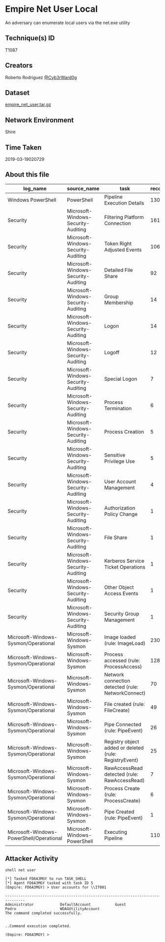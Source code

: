 # Empire Net User Local

An adversary can enumerate local users via the net.exe utility

## Technique(s) ID

T1087

## Creators

Roberto Rodriguez [@Cyb3rWard0g](https://twitter.com/Cyb3rWard0g)

## Dataset

[empire_net_user.tar.gz](./empire_net_user.tar.gz)

## Network Environment

Shire

## Time Taken

2019-03-19020729

## About this file

| log_name                                 | source_name                         | task                                                   |   record_number |
|------------------------------------------|-------------------------------------|--------------------------------------------------------|-----------------|
| Windows PowerShell                       | PowerShell                          | Pipeline Execution Details                             |             130 |
| Security                                 | Microsoft-Windows-Security-Auditing | Filtering Platform Connection                          |             161 |
| Security                                 | Microsoft-Windows-Security-Auditing | Token Right Adjusted Events                            |             106 |
| Security                                 | Microsoft-Windows-Security-Auditing | Detailed File Share                                    |              92 |
| Security                                 | Microsoft-Windows-Security-Auditing | Group Membership                                       |              14 |
| Security                                 | Microsoft-Windows-Security-Auditing | Logon                                                  |              14 |
| Security                                 | Microsoft-Windows-Security-Auditing | Logoff                                                 |              12 |
| Security                                 | Microsoft-Windows-Security-Auditing | Special Logon                                          |               7 |
| Security                                 | Microsoft-Windows-Security-Auditing | Process Termination                                    |               6 |
| Security                                 | Microsoft-Windows-Security-Auditing | Process Creation                                       |               5 |
| Security                                 | Microsoft-Windows-Security-Auditing | Sensitive Privilege Use                                |               5 |
| Security                                 | Microsoft-Windows-Security-Auditing | User Account Management                                |               4 |
| Security                                 | Microsoft-Windows-Security-Auditing | Authorization Policy Change                            |               1 |
| Security                                 | Microsoft-Windows-Security-Auditing | File Share                                             |               1 |
| Security                                 | Microsoft-Windows-Security-Auditing | Kerberos Service Ticket Operations                     |               1 |
| Security                                 | Microsoft-Windows-Security-Auditing | Other Object Access Events                             |               1 |
| Security                                 | Microsoft-Windows-Security-Auditing | Security Group Management                              |               1 |
| Microsoft-Windows-Sysmon/Operational     | Microsoft-Windows-Sysmon            | Image loaded (rule: ImageLoad)                         |             230 |
| Microsoft-Windows-Sysmon/Operational     | Microsoft-Windows-Sysmon            | Process accessed (rule: ProcessAccess)                 |             128 |
| Microsoft-Windows-Sysmon/Operational     | Microsoft-Windows-Sysmon            | Network connection detected (rule: NetworkConnect)     |              70 |
| Microsoft-Windows-Sysmon/Operational     | Microsoft-Windows-Sysmon            | File created (rule: FileCreate)                        |              49 |
| Microsoft-Windows-Sysmon/Operational     | Microsoft-Windows-Sysmon            | Pipe Connected (rule: PipeEvent)                       |              26 |
| Microsoft-Windows-Sysmon/Operational     | Microsoft-Windows-Sysmon            | Registry object added or deleted (rule: RegistryEvent) |              25 |
| Microsoft-Windows-Sysmon/Operational     | Microsoft-Windows-Sysmon            | RawAccessRead detected (rule: RawAccessRead)           |               7 |
| Microsoft-Windows-Sysmon/Operational     | Microsoft-Windows-Sysmon            | Process Create (rule: ProcessCreate)                   |               6 |
| Microsoft-Windows-Sysmon/Operational     | Microsoft-Windows-Sysmon            | Pipe Created (rule: PipeEvent)                         |               1 |
| Microsoft-Windows-PowerShell/Operational | Microsoft-Windows-PowerShell        | Executing Pipeline                                     |             110 |

## Attacker Activity

```
shell net user
```

```
[*] Tasked FD6A3MGY to run TASK_SHELL
[*] Agent FD6A3MGY tasked with task ID 5
(Empire: FD6A3MGY) > User accounts for \\IT001

-------------------------------------------------------------------------------
Administrator            DefaultAccount           Guest                    
Pedro                    WDAGUtilityAccount       
The command completed successfully.


..Command execution completed.

(Empire: FD6A3MGY) > 
```